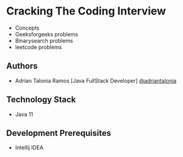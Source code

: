 # Cracking The Coding Interview

- Concepts
- Geeksforgeeks problems
- Binarysearch problems
- leetcode problems

## Authors

- Adrian Talonia Ramos [Java FullStack Developer] [@adriantalonia](https://github.com/adriantalonia)


## Technology Stack
- Java 11

## Development Prerequisites
- Intellij IDEA